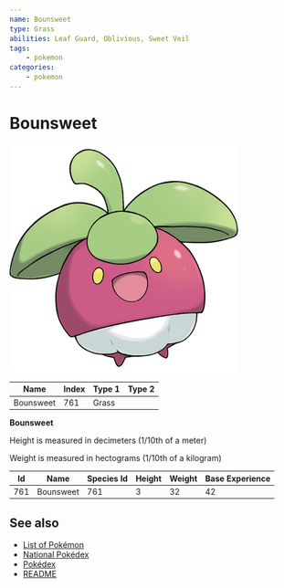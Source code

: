 ```yaml
---
name: Bounsweet
type: Grass
abilities: Leaf Guard, Oblivious, Sweet Veil
tags:
    - pokemon
categories:
    - pokemon
---
```


# Bounsweet


![Bounsweet](images/761.png)

| **Name** | **Index** | **Type 1** | **Type 2** |
|----|----|----|----|
| Bounsweet | 761 | Grass  |  |

**Bounsweet** 


Height is measured in decimeters (1/10th of a meter)

Weight is measured in hectograms (1/10th of a kilogram)

| **Id** | **Name** | **Species Id** | **Height** | **Weight** | **Base Experience** |
|--------|----------|----------------|------------|------------|---------------------|
| 761 | Bounsweet | 761 | 3 | 32 | 42 |


## See also

- [List of Pokémon](../pokemon.md)
- [National Pokédex](../national_pokedex.md)
- [Pokédex](../pokedex.md)
- [README](../README.md)
